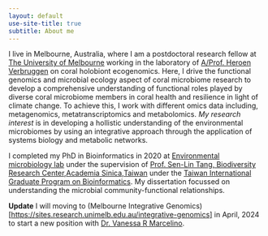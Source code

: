 ```yaml
---
layout: default
use-site-title: true
subtitle: About me
---
```


I live in Melbourne, Australia, where I am a postdoctoral research fellow at [The University of Melbourne](https://www.unimelb.edu.au) working in the laboratory of [A/Prof. Heroen Verbruggen](https://hverbruggen.github.io//) on coral holobiont ecogenomics. Here, I drive the functional genomics and microbial ecology aspect of coral microbiome research to develop a comprehensive understanding of functional roles played by diverse coral microbiome members in coral health and resilience in light of climate change. To achieve this, I work with different omics data including, metagenomics, metatranscriptomics and metabolomics. *My research interest* is in developing a hollistic understanding of the environmental microbiomes by using an integrative approach through the application of systems biology and metabolic networks.

I completed my PhD in Bioinformatics in 2020 at [Environmental microbiology lab](https://sltang.biodiv.tw/index.php) under the supervision of [Prof. Sen-Lin Tang, Biodiversity Research Center](https://sltang.biodiv.tw),[Academia Sinica,Taiwan](https://www.sinica.edu.tw/en) under the [Taiwan International Graduate Program on Bioinformatics](https://idv.sinica.edu.tw/tigpbio/index.html). My dissertation focussed on understanding the microbial community-functional relationships.

**Update** I will moving to (Melbourne Integrative Genomics)[https://sites.research.unimelb.edu.au/integrative-genomics] in April, 2024 to start a new position with [Dr. Vanessa R Marcelino](https://www.hologenomics.org/).